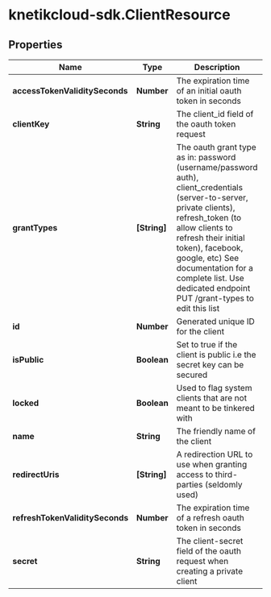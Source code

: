 # knetikcloud-sdk.ClientResource

## Properties
Name | Type | Description | Notes
------------ | ------------- | ------------- | -------------
**accessTokenValiditySeconds** | **Number** | The expiration time of an initial oauth token in seconds | [optional] 
**clientKey** | **String** | The client_id field of the oauth token request | 
**grantTypes** | **[String]** | The oauth grant type as in: password (username/password auth), client_credentials (server-to-server, private clients), refresh_token (to allow clients to refresh their initial token), facebook, google, etc) See documentation for a complete list. Use dedicated endpoint PUT /grant-types to edit this list | [optional] 
**id** | **Number** | Generated unique ID for the client | [optional] 
**isPublic** | **Boolean** | Set to true if the client is public i.e the secret key can be secured | [optional] 
**locked** | **Boolean** | Used to flag system clients that are not meant to be tinkered with | [optional] 
**name** | **String** | The friendly name of the client | 
**redirectUris** | **[String]** | A redirection URL to use when granting access to third-parties (seldomly used) | [optional] 
**refreshTokenValiditySeconds** | **Number** | The expiration time of a refresh oauth token in seconds | [optional] 
**secret** | **String** | The client-secret field of the oauth request when creating a private client | 


